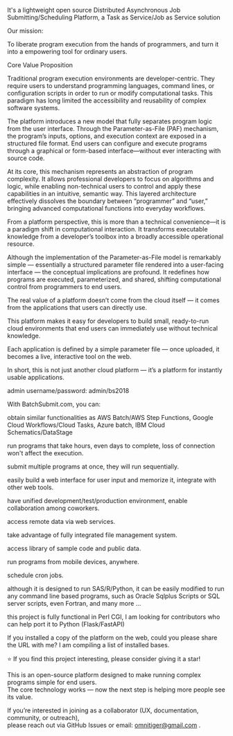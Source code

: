 It's a lightweight open source Distributed Asynchronous Job Submitting/Scheduling Platform, a Task as Service/Job as Service solution<p>

Our mission:<p>

To liberate program execution from the hands of programmers, and turn it into a empowering tool for ordinary users.<p>


Core Value Proposition

Traditional program execution environments are developer-centric. They require users to understand programming languages, command lines, or configuration scripts in order to run or modify computational tasks. This paradigm has long limited the accessibility and reusability of complex software systems.

The platform introduces a new model that fully separates program logic from the user interface. Through the Parameter-as-File (PAF) mechanism, the program’s inputs, options, and execution context are exposed in a structured file format. End users can configure and execute programs through a graphical or form-based interface—without ever interacting with source code.

At its core, this mechanism represents an abstraction of program complexity. It allows professional developers to focus on algorithms and logic, while enabling non-technical users to control and apply these capabilities in an intuitive, semantic way. This layered architecture effectively dissolves the boundary between “programmer” and “user,” bringing advanced computational functions into everyday workflows.

From a platform perspective, this is more than a technical convenience—it is a paradigm shift in computational interaction. It transforms executable knowledge from a developer’s toolbox into a broadly accessible operational resource.

Although the implementation of the Parameter-as-File model is remarkably simple — essentially a structured parameter file rendered into a user-facing interface — the conceptual implications are profound.
It redefines how programs are executed, parameterized, and shared, shifting computational control from programmers to end users.

The real value of a platform doesn’t come from the cloud itself — it comes from the applications that users can directly use.<p>
This platform makes it easy for developers to build small, ready-to-run cloud environments that end users can immediately use without technical knowledge.<p>
Each application is defined by a simple parameter file — once uploaded, it becomes a live, interactive tool on the web.<p>
In short, this is not just another cloud platform — it’s a platform for instantly usable applications.<p>

admin username/password: admin/bs2018

With BatchSubmit.com, you can:<p>

obtain similar functionalities as AWS Batch/AWS Step Functions, Google Cloud Workflows/Cloud Tasks, Azure batch, IBM Cloud Schematics/DataStage<p>
run programs that take hours, even days to complete, loss of connection won't affect the execution.<p>
submit multiple programs at once, they will run sequentially.<p>
easily build a web interface for user input and memorize it, integrate with other web tools.<p>
have unified development/test/production environment, enable collaboration among coworkers.<p>
access remote data via web services.<p>
take advantage of fully integrated file management system.<p>
access library of sample code and public data.<p>
run programs from mobile devices, anywhere.<p>
schedule cron jobs.<p>
although it is designed to run SAS/R/Python, it can be easily modified to run any command line based programs, such as Oracle Sqlplus Scripts or SQL server scripts, even Fortran, and many more ...<p>

this project is fully functional in Perl CGI, I am looking for contributors who can help port it to Python (Flask/FastAPI)<p>

If you installed a copy of the platform on the web, could you please share the URL with me? I am compiling a list of installed bases.

 ⭐ If you find this project interesting, please consider giving it a star!

This is an open-source platform designed to make running complex programs simple for end users.  
The core technology works — now the next step is helping more people see its value.  

If you’re interested in joining as a collaborator (UX, documentation, community, or outreach),  
please reach out via GitHub Issues or email: omnitiger@gmail.com .
